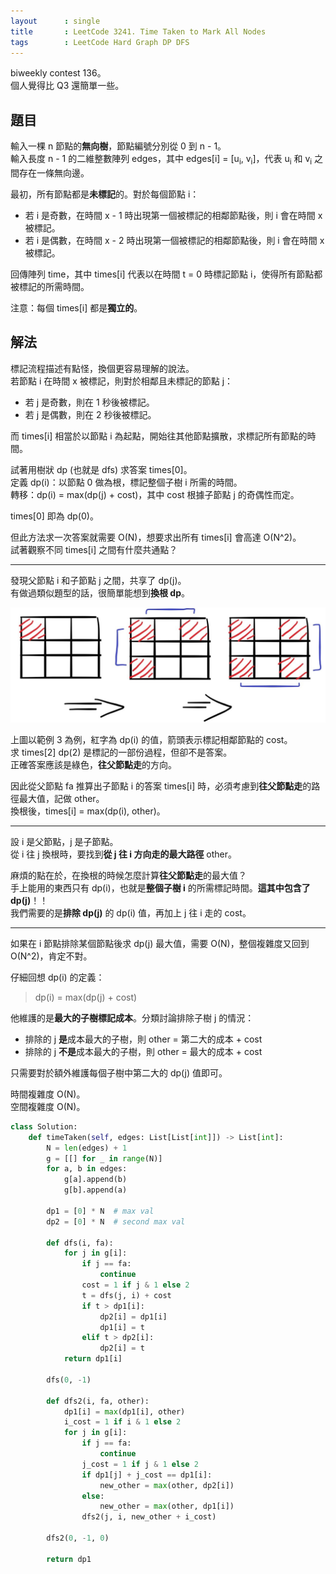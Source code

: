 ```yaml
---
layout      : single
title       : LeetCode 3241. Time Taken to Mark All Nodes
tags        : LeetCode Hard Graph DP DFS
---
```

biweekly contest 136。  
個人覺得比 Q3 還簡單一些。  

## 題目

輸入一棵 n 節點的**無向樹**，節點編號分別從 0 到 n - 1。  
輸入長度 n - 1 的二維整數陣列 edges，其中 edges[i] = [u<sub>i</sub>, v<sub>i</sub>]，代表 u<sub>i</sub> 和 v<sub>i</sub> 之間存在一條無向邊。  

最初，所有節點都是**未標記**的。對於每個節點 i：  

- 若 i 是奇數，在時間 x - 1 時出現第一個被標記的相鄰節點後，則 i 會在時間 x 被標記。  
- 若 i 是偶數，在時間 x - 2 時出現第一個被標記的相鄰節點後，則 i 會在時間 x 被標記。  

回傳陣列 time，其中 times[i] 代表以在時間 t = 0 時標記節點 i，使得所有節點都被標記的所需時間。  

注意：每個 times[i] 都是**獨立的**。  

## 解法

標記流程描述有點怪，換個更容易理解的說法。  
若節點 i 在時間 x 被標記，則對於相鄰且未標記的節點 j：  

- 若 j 是奇數，則在 1 秒後被標記。  
- 若 j 是偶數，則在 2 秒後被標記。  

而 times[i] 相當於以節點 i 為起點，開始往其他節點擴散，求標記所有節點的時間。  

試著用樹狀 dp (也就是 dfs) 求答案 times[0]。  
定義 dp(i)：以節點 0 做為根，標記整個子樹 i 所需的時間。  
轉移：dp(i) = max(dp(j) + cost)，其中 cost 根據子節點 j 的奇偶性而定。  

times[0] 即為 dp(0)。  

但此方法求一次答案就需要 O(N)，想要求出所有 times[i] 會高達 O(N^2)。  
試著觀察不同 times[i] 之間有什麼共通點？  

---

發現父節點 i 和子節點 j 之間，共享了 dp(j)。  
有做過類似題型的話，很簡單能想到**換根 dp**。  

![示意圖](/assets/img/3240-1.jpg)

上圖以範例 3 為例，紅字為 dp(i) 的值，箭頭表示標記相鄰節點的 cost。  
求 times[2] dp(2) 是標記的一部份過程，但卻不是答案。  
正確答案應該是綠色，**往父節點走**的方向。  

因此從父節點 fa 推算出子節點 i 的答案 times[i] 時，必須考慮到**往父節點走**的路徑最大值，記做 other。  
換根後，times[i] = max(dp(i), other)。  

---

設 i 是父節點，j 是子節點。  
從 i 往 j 換根時，要找到**從 j 往 i 方向走的最大路徑** other。  

麻煩的點在於，在換根的時候怎麼計算**往父節點走**的最大值？  
手上能用的東西只有 dp(i)，也就是**整個子樹 i** 的所需標記時間。**這其中包含了 dp(j)**！！  
我們需要的是**排除 dp(j)** 的 dp(i) 值，再加上 j 往 i 走的 cost。  

---

如果在 i 節點排除某個節點後求 dp(j) 最大值，需要 O(N)，整個複雜度又回到 O(N^2)，肯定不對。  

仔細回想 dp(i) 的定義：  
> dp(i) = max(dp(j) + cost)  

他維護的是**最大的子樹標記成本**。分類討論排除子樹 j 的情況：  

- 排除的 j **是**成本最大的子樹，則 other = 第二大的成本 + cost  
- 排除的 j **不是**成本最大的子樹，則 other = 最大的成本 + cost  

只需要對於額外維護每個子樹中第二大的 dp(j) 值即可。  

時間複雜度 O(N)。  
空間複雜度 O(N)。  

```python
class Solution:
    def timeTaken(self, edges: List[List[int]]) -> List[int]:
        N = len(edges) + 1
        g = [[] for _ in range(N)]
        for a, b in edges:
            g[a].append(b)
            g[b].append(a)

        dp1 = [0] * N  # max val
        dp2 = [0] * N  # second max val

        def dfs(i, fa):
            for j in g[i]:
                if j == fa:
                    continue
                cost = 1 if j & 1 else 2
                t = dfs(j, i) + cost
                if t > dp1[i]:
                    dp2[i] = dp1[i]
                    dp1[i] = t
                elif t > dp2[i]:
                    dp2[i] = t
            return dp1[i]

        dfs(0, -1)

        def dfs2(i, fa, other):
            dp1[i] = max(dp1[i], other)
            i_cost = 1 if i & 1 else 2
            for j in g[i]:
                if j == fa:
                    continue
                j_cost = 1 if j & 1 else 2
                if dp1[j] + j_cost == dp1[i]:
                    new_other = max(other, dp2[i])
                else:
                    new_other = max(other, dp1[i])
                dfs2(j, i, new_other + i_cost)

        dfs2(0, -1, 0)

        return dp1
```
